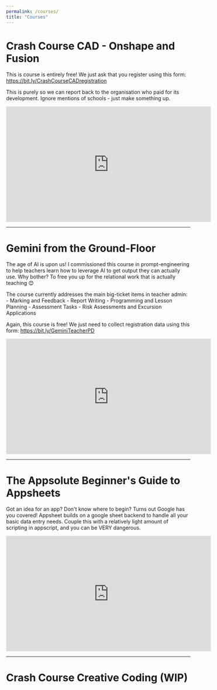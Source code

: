 ```yaml
---
permalink: /courses/
title: "Courses"
---
```


# Crash Course CAD - Onshape and Fusion

This is course is entirely free! We just ask that you register using this form: https://bit.ly/CrashCourseCADregistration

This is purely so we can report back to the organisation who paid for its development. Ignore mentions of schools - just make something up.

<iframe width="560" height="315" src="https://www.youtube.com/embed/a8Mj2Dlrn_A?si=KfztOlljWzRETdq4" title="YouTube video player" frameborder="0" allow="accelerometer; autoplay; clipboard-write; encrypted-media; gyroscope; picture-in-picture; web-share" referrerpolicy="strict-origin-when-cross-origin" allowfullscreen></iframe>

---

# Gemini from the Ground-Floor

The age of AI is upon us! I commissioned this course in prompt-engineering to help teachers learn how to leverage AI to get output they can actually use. Why bother? To free you up for the relational work that is actually teaching 😊

The course currently addresses the main big-ticket items in teacher admin:
    - Marking and Feedback
    - Report Writing
    - Programming and Lesson Planning
    - Assessment Tasks
    - Risk Assessments and Excursion Applications

Again, this course is free! We just need to collect registration data using this form: https://bit.ly/GeminiTeacherPD

<iframe width="560" height="315" src="https://www.youtube.com/embed/O95dzpvoDxQ?si=f91yUXPNq3ERd7tk" title="YouTube video player" frameborder="0" allow="accelerometer; autoplay; clipboard-write; encrypted-media; gyroscope; picture-in-picture; web-share" referrerpolicy="strict-origin-when-cross-origin" allowfullscreen></iframe>

---

# The Appsolute Beginner's Guide to Appsheets
Got an idea for an app? Don't know where to begin? Turns out Google has you covered! Appsheet builds on a google sheet backend to handle all your basic data entry needs. Couple this with a relatively light amount of scripting in appscript, and you can be VERY dangerous.

<iframe width="560" height="315" src="https://www.youtube.com/embed/videoseries?si=E2vRdmoL5dgSF_cR&amp;list=PL2TwGN9VmXKWa38bSUqMxZMNo41L0pQPB" title="YouTube video player" frameborder="0" allow="accelerometer; autoplay; clipboard-write; encrypted-media; gyroscope; picture-in-picture; web-share" referrerpolicy="strict-origin-when-cross-origin" allowfullscreen></iframe>

---

# Crash Course Creative Coding (WIP)